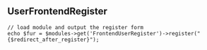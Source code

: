 ## UserFrontendRegister
~~~~
// load module and output the register form 
echo $fur = $modules->get('FrontendUserRegister')->register("{$redirect_after_register}");
~~~~